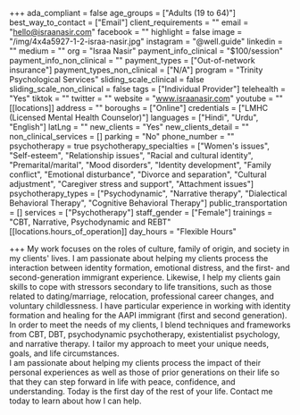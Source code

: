 +++
ada_compliant = false
age_groups = ["Adults (19 to 64)"]
best_way_to_contact = ["Email"]
client_requirements = ""
email = "hello@israanasir.com"
facebook = ""
highlight = false
image = "/img/4x4a5927-1-2-israa-nasir.jpg"
instagram = "@well.guide"
linkedin = ""
medium = ""
org = "Israa Nasir"
payment_info_clinical = "$100/session"
payment_info_non_clinical = ""
payment_types = ["Out-of-network insurance"]
payment_types_non_clinical = ["N/A"]
program = "Trinity Psychological Services"
sliding_scale_clinical = false
sliding_scale_non_clinical = false
tags = ["Individual Provider"]
telehealth = "Yes"
tiktok = ""
twitter = ""
website = "www.israanasir.com"
youtube = ""
[[locations]]
address = ""
boroughs = ["Online"]
credentials = ["LMHC (Licensed Mental Health Counselor)"]
languages = ["Hindi", "Urdu", "English"]
latLng = ""
new_clients = "Yes"
new_clients_detail = ""
non_clinical_services = []
parking = "No"
phone_number = ""
psychotherapy = true
psychotherapy_specialties = ["Women's issues", "Self-esteem", "Relationship issues", "Racial and cultural identity", "Premarital/marital", "Mood disorders", "Identity development", "Family conflict", "Emotional disturbance", "Divorce and separation", "Cultural adjustment", "Caregiver stress and support", "Attachment issues"]
psychotherapy_types = ["Psychodynamic", "Narrative therapy", "Dialectical Behavioral Therapy", "Cognitive Behavioral Therapy"]
public_transportation = []
services = ["Psychotherapy"]
staff_gender = ["Female"]
trainings = "CBT, Narrative, Psychodynamic and REBT"
[[locations.hours_of_operation]]
day_hours = "Flexible Hours"

+++
My work focuses on the roles of culture, family of origin, and society in my clients' lives. I am passionate about helping my clients process the interaction between identity formation, emotional distress, and the first- and second-generation immigrant experience. Likewise, I help my clients gain skills to cope with stressors secondary to life transitions, such as those related to dating/marriage, relocation, professional career changes, and voluntary childlessness. I have particular experience in working with identity formation and healing for the AAPI immigrant (first and second generation).  
In order to meet the needs of my clients, I blend techniques and frameworks from CBT, DBT, psychodynamic psychotherapy, existentialist psychology, and narrative therapy. I tailor my approach to meet your unique needs, goals, and life circumstances.  
I am passionate about helping my clients process the impact of their personal experiences as well as those of prior generations on their life so that they can step forward in life with peace, confidence, and understanding. Today is the first day of the rest of your life. Contact me today to learn about how I can help.